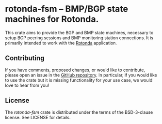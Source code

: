 # rotonda-fsm – BMP/BGP state machines for Rotonda.

This crate aims to provide the BGP and BMP state machines, necessary to setup
BGP peering sessions and BMP monitoring station connections. It is primarily
intended to work with the [Rotonda](https://github.com/NLnetLabs/rotonda)
application.

## Contributing

If you have comments, proposed changes, or would like to contribute,
please open an issue in the [GitHub repository]. In particular, if you
would like to use the crate but it is missing functionality for your use
case, we would love to hear from you!

[GitHub repository]: https://github.com/NLnetLabs/rotonda-fsm

## License

The _rotonda-fsm_ crate is distributed under the terms of the BSD-3-clause license.
See LICENSE for details.
